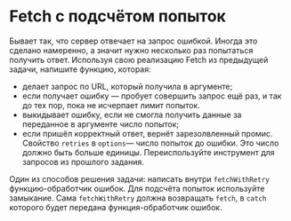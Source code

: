 # Fetch с подсчётом попыток

Бывает так, что сервер отвечает на запрос ошибкой. Иногда это сделано намеренно, а значит нужно несколько раз попытаться
получить ответ.
Используя свою реализацию Fetch из предыдущей задачи, напишите функцию, которая:

* делает запрос по URL, который получила в аргументе;
* если получает ошибку — пробует совершить запрос ещё раз, и так до тех пор, пока не исчерпает лимит попыток.
* выкидывает ошибку, если не смогла получить данные за переданное в аргументе число попыток;
* если пришёл корректный ответ, вернёт зарезолвленный промис.
  Свойство `retries` в `options`— число попыток до ошибки. Это число должно быть больше единицы.
  Переиспользуйте инструмент для запросов из прошлого задания.

Один из способов решения задачи: написать внутри `fetchWithRetry` функцию-обработчик ошибок.
Для подсчёта попыток используйте замыкание. Сама `fetchWithRetry` должна возвращать `fetch`, в `catch` которого будет
передана функция-обработчик ошибок.